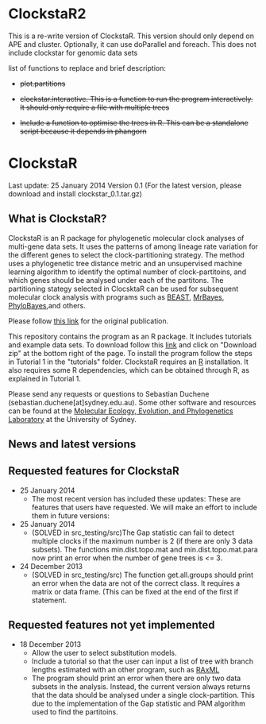 ClockstaR2
=========
This is a re-write version of ClockstaR. This version should only depend on APE and cluster. Optionally, it can use doParallel and foreach. This does not include clockstar for genomic data sets

list of functions to replace and brief description:

- ~~plot.partitions~~

- ~~clockstar.interactive. This is a function to run the program interactively. It should only require a file with multiple trees~~

- ~~Include a function to optimise the trees in R. This can be a standalone script because it depends in phangorn~~












ClockstaR
=========
Last update: 25 January 2014
Version 0.1
(For the latest version, please download and install clockstar_0.1.tar.gz)

What is ClockstaR?
-----------------
ClockstaR is an R package for phylogenetic molecular clock analyses of multi-gene data sets. It uses the patterns of among lineage rate variation for the different genes to select the clock-partitioning strategy. The method uses a phylogenetic tree distance metric and an unsupervised machine learning algorithm to identify the optimal number of clock-partitoins, and which genes should be analysed under each of the partitons. The partitioning stategy selected in ClocsktaR can be used for subsequent molecular clock analysis with programs such as [BEAST](http://beast.bio.ed.ac.uk/Main_Page), [MrBayes](http://mrbayes.sourceforge.net/), [PhyloBayes](http://megasun.bch.umontreal.ca/People/lartillot/www/index.htm),and others.

Please follow [this link](http://bioinformatics.oxfordjournals.org/content/early/2013/12/02/bioinformatics.btt665.full) for the original publication.

This repository contains the program as an R package. It includes tutorials and example data sets. To download follow this [link](https://github.com/sebastianduchene/clockstar) and click on "Download zip" at the bottom right of the page. To install the program follow the steps in Tutorial 1 in the "tutorials" folder. ClockstaR requires an [R](http://www.r-project.org/) installation. It also requires some R dependencies, which can be obtained through R, as explained in Tutorial 1.

Please send any requests or questions to Sebastian Duchene (sebastian.duchene[at]sydney.edu.au). Some other software and resources can be found at the [Molecular Ecology, Evolution, and Phylogenetics Laboratory](http://sydney.edu.au/science/biology/meep/) at the University of Sydney.

News and latest versions
------------------------


Requested features for ClockstaR
--------------------------------
- 25 January 2014
  - The most recent version has included these updates:
These are features that users have requested. We will make an effort to include them in future versions:
- 25 January 2014
  - (SOLVED in src_testing/src)The Gap statistic can fail to detect multiple clocks if the maximum number is 2 (if there are only 3 data subsets). The functions min.dist.topo.mat and min.dist.topo.mat.para now print an error when the number of gene trees is <= 3.
- 24 December 2013
  - (SOLVED in src_testing/src) The function get.all.groups should print an error when the data are not of the correct class. It requires a matrix or data frame. (This can be fixed at the end of the first if statement.

Requested features not yet implemented
--------------------------------------
- 18 December 2013
  - Allow the user to select substitution models.
  - Include a tutorial so that the user can input a list of tree with branch lengths estimated with an other program, such as [RAxML](http://www.exelixis-lab.org/)
  - The program should print an error when there are only two data subsets in the analysis. Instead, the current version always returns that the data should be analysed under a single clock-partition. This due to the implementation of the Gap statistic and PAM algorithm used to find the partitoins.
